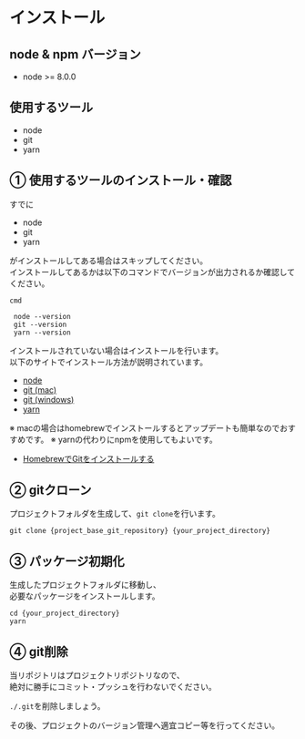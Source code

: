 
# インストール

## node & npm バージョン

- node >= 8.0.0

## 使用するツール

- node
- git
- yarn

## ① 使用するツールのインストール・確認

すでに

- node
- git
- yarn

がインストールしてある場合はスキップしてください。  
インストールしてあるかは以下のコマンドでバージョンが出力されるか確認してください。

`cmd`
```
 node --version
 git --version
 yarn --version
```

インストールされていない場合はインストールを行います。  
以下のサイトでインストール方法が説明されています。

- [node](https://nodejs.org/ja/download/)
- [git (mac)](https://git-scm.com/book/ja/v1/%E4%BD%BF%E3%81%84%E5%A7%8B%E3%82%81%E3%82%8B-Git%E3%81%AE%E3%82%A4%E3%83%B3%E3%82%B9%E3%83%88%E3%83%BC%E3%83%AB#Macにインストール)
- [git (windows)](https://git-scm.com/book/ja/v1/%E4%BD%BF%E3%81%84%E5%A7%8B%E3%82%81%E3%82%8B-Git%E3%81%AE%E3%82%A4%E3%83%B3%E3%82%B9%E3%83%88%E3%83%BC%E3%83%AB#Windowsにインストール)
- [yarn](https://yarnpkg.com/lang/en/)

※ macの場合はhomebrewでインストールするとアップデートも簡単なのでおすすめです。
※ yarnの代わりにnpmを使用してもよいです。

- [HomebrewでGitをインストールする](http://sh-yoshida.hatenablog.com/entry/2017/02/11/213323)

## ② gitクローン

プロジェクトフォルダを生成して、`git clone`を行います。

```
git clone {project_base_git_repository} {your_project_directory}
```

## ③ パッケージ初期化

生成したプロジェクトフォルダに移動し、  
必要なパッケージをインストールします。

```
cd {your_project_directory}
yarn
```

## ④ git削除

当リポジトリはプロジェクトリポジトリなので、  
絶対に勝手にコミット・プッシュを行わないでください。

`./.git`を削除しましょう。

その後、プロジェクトのバージョン管理へ適宜コピー等を行ってください。
